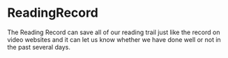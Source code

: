 # ReadingRecord
The Reading Record can save all of our reading trail just like the record on video websites and it can let us know whether we have done well or not in the past several days.
